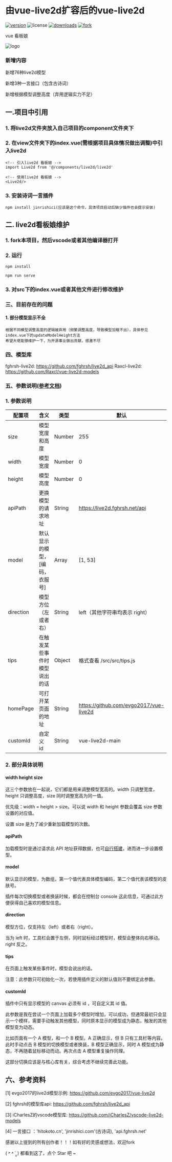 # 由vue-live2d扩容后的vue-live2d

[![version](https://img.shields.io/npm/v/vue-live2d)](https://npm.js) ![license](https://img.shields.io/github/license/evgo2017/vue-live2d) [![downloads](https://img.shields.io/npm/dt/vue-live2d)](<https://www.npmjs.com/package/vue-live2d> ) [![fork](https://img.shields.io/github/forks/evgo2017/vue-live2d?style=social)](https://github.com/evgo2017/vue-live2d)

vue 看板娘

![logo](https://github.com/evgo2017/vue-live2d/blob/master/public/logo.png)

### 新增内容
新增76种live2d模型

新增3种一言接口（包含古诗词）

新增根据模型调整高度（弃用逻辑实力不足）

## 一.项目中引用
### 1. 将live2d文件夹放入自己项目的component文件夹下

### 2. 在view文件夹下的index.vue(需根据项目具体情况做出调整)中引入live2d
```
<!-- 引入live2d 看板娘 -->
import Live2d from '@/components/live2d/live2d'

<!-- 使用live2d 看板娘 -->
<Live2d/>
```

### 3. 安装诗词一言插件
```
npm install jinrishici(应该是这个命令，具体项目启动后缺少插件也会提示安装)
```

## 二. live2d看板娘维护
### 1. fork本项目，然后vscode或者其他编译器打开

### 2. 运行
```
npm install

npm run serve
```

### 3. 对src下的index.vue或者其他文件进行修改维护

### 三、目前存在的问题
#### 1. 部分模型显示不全
    根据不同模型调整高度的逻辑被弃用（频繁调整高度，导致模型加载不出），具体参见index.vue下的updateModelHeight方法
    希望大佬能够维护一下，为开源事业做出贡献，感激不尽
    
    
### 四、模型库
fghrsh-live2d: https://github.com/fghrsh/live2d_api
Raxcl-live2d: https://github.com/Raxcl/vue-live2d-models

### 五、参数说明([参考文档](https://github.com/evgo2017/vue-live2d))

### 1. 参数说明

| 配置项    | 含义                           | 类型   | 默认                                   |
| --------- | ------------------------------ | ------ | -------------------------------------- |
| size      | 模型宽度和高度                 | Number | 255                                    |
| width     | 模型宽度                       | Number | 0                                      |
| height    | 模型高度                       | Number | 0                                      |
| apiPath   | 更换模型的请求地址             | String | https://live2d.fghrsh.net/api          |
| model     | 默认显示的模型，[编码，衣服号] | Array  | [1, 53]                                |
| direction | 模型方位（左或者右）           | String | left（其他字符串均表示 right）         |
| tips      | 在触发某些事件时模型说出的话   | Object | 格式查看 /src/src/tips.js         |
| homePage  | 可打开某页面的地址             | String | https://github.com/evgo2017/vue-live2d |
| customId  | 自定义 id                      | String | vue-live2d-main                        |

### 2. 部分具体说明

#### width height size

这三个参数放在一起说，它们都是用来调整模型宽高的。width 只调整宽度，height 只调整高度，size 同时调整宽高为同一值。

优先级：width = height > size。可以说 width 和 height 参数会覆盖 size 参数设置的对应值。

设置 size 是为了减少重新加载模型的次数。

#### apiPath

加载模型时是通过请求此 API 地址获得数据，也可[自行搭建](https://github.com/fghrsh/live2d_api)，进而进一步设置模型。

#### model

默认显示的模型，为数组，第一个值代表具体模型编码，第二个值代表该模型的皮肤号。

插件每次切换模型或者换装时候，都会在控制台 console 这此信息，可通过此方便获得自己喜欢的模型信息。

#### direction

模型方位，仅支持左（left）或者右（right）。

当为 left 时，工具栏会置于左侧，同时鼠标经过模型时，模型会整体向右移动。right 反之。

#### tips

在页面上触发某些事件时，模型会说出的话。

注意：此参数只可初始化一次，若使用插件定义的默认值则不要绑定此参数。

#### customId

插件中只有显示模型的 canvas 必须有 id ，可自定义其 id 值。

此参数是我在尝试一个页面上加载多个模型时增加，可以成功，但通常最初只会显示一个模样，需要手动触发其他模型，同时原本显示的模型成为静态，触发的其他模型变为动态。

比如页面有一个 A 模型，和一个 B 模型。A 正确显示，但 B 只有工具栏等内容。此时手动点击 B 模型的切换模型或者换装，B 模型正确显示，同时 A 模型成为静态，不再随着鼠标移动而动。再次点击 A 模型重复操作同理。

这部分切换应该是与核心库有关，综合考虑不继续完善此功能。

## 六、参考资料
[1] evgo2017的live2d模型示例: https://github.com/evgo2017/vue-live2d

[2] fghrsh的模型库api: https://github.com/fghrsh/live2d_api

[3] iCharlesZ的vscode模型库: https://github.com/iCharlesZ/vscode-live2d-models

[4] 一言接口 ：'hitokoto.cn', 'jinrishici.com'(古诗词), 'api.fghrsh.net'

感谢以上提到的所有创作者！！！如有好的灵感或想法，欢迎fork

( ˃ ˄ ˂̥̥ ) 都看到这了，点个 Star 吧 ~

